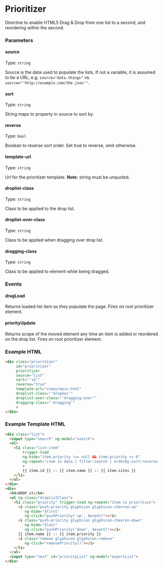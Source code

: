 # Prioritizer

Directive to enable HTML5 Drag & Drop from one list to a second, and reordering within the second.

### Parameters

#### source
Type: `string`

Source is the data used to populate the lists.  If not a variable, it is assumed to be a URL; e.g. `source="data.things"` vs. `source="'http://example.com/the.json'"`.

#### sort
Type: `string`

String maps to property in source to sort by.

#### reverse
Type: `bool`

Boolean to reverse sort order.  Set true to reverse, omit otherwise.

#### template-url
Type: `string`

Url for the prioritizer template. **Note**: string must be unquoted.

#### droplist-class
Type: `string`

Class to be applied to the drop list.

#### droplist-over-class
Type: `string`

Class to be applied when dragging over drop list.

#### dragging-class
Type: `string`

Class to be applied to element while being dragged.

### Events

#### dragLoad

Returns loaded list item as they populate the page.  Fires on root prioritizer element.

#### priorityUpdate

Returns scope of the moved element any time an item is added or reordered on the drop list.  Fires on root prioritizer element.

### Example HTML

```HTML
<div class="prioritizer"
     id="prioritizer"
     prioritizer
     source="list"
     sort="'id'"
     reverse="true"
     template-url="views/main.html"
     droplist-class="'dropbox'"
     droplist-over-class="'dragging-over'"
     dragging-class="'dragging'"
     >
</div>

```

### Example Template HTML

```HTML
<div class="list">
  <input type="search" ng-model="search">
  <ul>
    <li class="list-item"
        trigger-load
        ng-hide="item.priority !== null && item.priority >= 0"
        ng-repeat="item in data | filter:search | orderBy:sort:reverse track by item.id"
        >
        {{ item.id }} :: {{ item.name }} :: {{ item.sites }}
    </li>
  </ul>
</div>
<div>
  <h4>DROP it</h4>
  <ul ng-class="droplistClass">
    <li class="priority" trigger-load ng-repeat="item in priorities">
      <i class="push-priority glyphicon glyphicon-chevron-up"
         ng-hide="$first"
         ng-click="pushPriority('up', $event)"></i>
      <i class="push-priority glyphicon glyphicon-chevron-down"
         ng-hide="$last"
         ng-click="pushPriority('down', $event)"></i>
      {{ item.name }} :: {{ item.priority }}
      <i class="remove glyphicon glyphicon-remove"
         ng-click="removePriority()"></i>
    </li>
  </ul>
  <input type="text" id="priorityList" ng-model="exportList">
</div>
```
